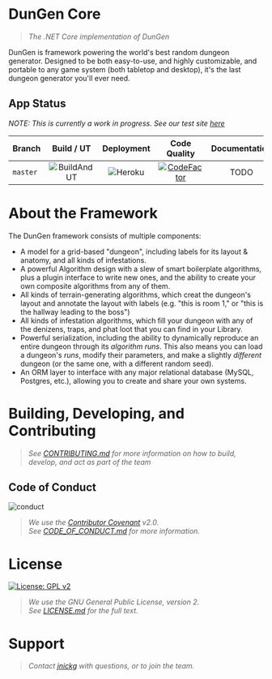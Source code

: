# DunGen Core
> _The .NET Core implementation of DunGen_

DunGen is framework powering the world's best random dungeon generator. Designed to be both easy-to-use, and highly customizable, and portable to any game system (both tabletop and desktop), it's the last dungeon generator you'll ever need.
## App Status
_NOTE: This is currently a work in progress. See our test site [here](https://dungen-core.herokuapp.com/)_

| Branch  | Build / UT  | Deployment | Code Quality | Documentation |
|---|:-:|:-:|:-:|:-:|
| `master` | ![BuildAndUT](https://github.com/jnickg/dungen-core/workflows/Build%20and%20Unit%20Test/badge.svg) | ![Heroku](https://pyheroku-badge.herokuapp.com/?app=dungen-core&style=flat) | [![CodeFactor](https://www.codefactor.io/repository/github/jnickg/dungen-core/badge)](https://www.codefactor.io/repository/github/jnickg/dungen-core) | TODO |

# About the Framework
The DunGen framework consists of multiple components:

* A model for a grid-based "dungeon", including labels for its layout & anatomy, and all kinds of infestations.
* A powerful Algorithm design with a slew of smart boilerplate algorithms, plus a plugin interface to write new ones, and the ability to create your own composite algorithms from any of them.
* All kinds of terrain-generating algorithms, which creat the dungeon's layout and annotate the layout with labels (e.g. "this is room 1," or "this is the hallway leading to the boss")
* All kinds of infestation algorithms, which fill your dungeon with any of the denizens, traps, and phat loot that you can find in your Library.
* Powerful serialization, including the ability to dynamically reproduce an entire dungeon through its _algorithm runs_. This also means you can load a dungeon's _runs_, modify their parameters, and make a slightly _different_ dungeon (or the same one, with a different random seed).
* An ORM layer to interface with any major relational database (MySQL, Postgres, etc.), allowing you to create and share your own systems.

# Building, Developing, and Contributing
> _See [CONTRIBUTING.md](./CONTRIBUTING.md) for more information on how to build, develop, and act as part of the team_

## Code of Conduct
![conduct](https://img.shields.io/badge/code%20of%20conduct-contributor%20covenant-green.svg?style=flat-square)
> _We use the [Contributor Covenant](https://www.contributor-covenant.org/) v2.0._  
> _See [CODE_OF_CONDUCT.md](./CODE_OF_CONDUCT.md) for more information._

# License
[![License: GPL v2](https://img.shields.io/badge/License-GPL%20v2-blue.svg)](https://www.gnu.org/licenses/old-licenses/gpl-2.0.en.html)
> _We use the GNU General Public License, version 2._  
> _See [LICENSE.md](./LICENSE.md) for the full text._

# Support
> _Contact [jnickg](https://github.com/jnickg/) with questions, or to join the team._
